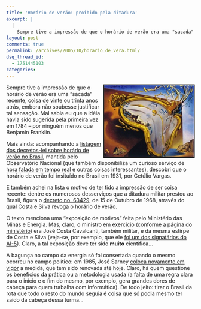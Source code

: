 ```yaml
---
title: 'Horário de verão: proibido pela ditadura'
excerpt: |
  |
    Sempre tive a impressão de que o horário de verão era uma "sacada" recente, coisa de vinte ou trinta anos atrás, embora não soubesse justificar tal sensação. Mal sabia eu que a idéia havia sido sugerida pela primeira vez em...
layout: post
comments: true
permalink: /archives/2005/10/horario_de_vera.html/
dsq_thread_id:
  - 1751445103
categories:
---
```

<img border="2" alt="Um detalhe de uma interpretação de A Persistência da Memória, um dos quadros mais famosos de Salvador Dalí. Não sei ao certo a origem." src="/archives/img/relogio.jpg" width="240" height="192" align="right" style="margin-left:1px;" />Sempre tive a impressão de que o horário de verão era uma &#8220;sacada&#8221; recente, coisa de vinte ou trinta anos atrás, embora não soubesse justificar tal sensação. Mal sabia eu que a idéia havia sido [sugerida pela primeira vez][1] em 1784 &#8211; por ninguém menos que Benjamin Franklin.

Mais ainda: acompanhando a [listagem dos decretos-lei sobre horário de verão no Brasil][2], mantida pelo Observatório Nacional (que também disponibiliza um curioso serviço de [hora falada em tempo real][3] e outras coisas interessantes), descobri que o horário de verão foi insituído no Brasil em 1931, por Getúlio Vargas.

E também achei na lista o motivo de ter tido a impressão de ser coisa recente: dentre os numerosos desserviços que a ditadura militar prestou ao Brasil, figura o [decreto no. 63429][4], de 15 de Outubro de 1968, através do qual Costa e Silva revoga o horário de verão.

O texto menciona uma &#8220;exposição de motivos&#8221; feita pelo Ministério das Minas e Energia. Mas, claro, o ministro em exercício (conforme a [página do ministério][5]) era José Costa Cavalcanti, também militar, e da mesma estirpe de Costa e Silva (veja-se, por exemplo, que ele [foi um dos signatários do AI-5][6]). Claro, a tal exposição deve ter sido **muito** científica&#8230;

A bagunça no campo da energia só foi consertada quando o mesmo ocorreu no campo político: em 1985, José Sarney [coloca novamente em vigor][7] a medida, que tem sido renovada até hoje. Claro, há quem questione os benefícios da prática ou a metodologia usada (a falta de uma regra clara para o início e o fim do mesmo, por exemplo, gera grandes dores de cabeça para quem trabalha com informática). De todo jeito: tirar o Brasil da rota que todo o resto do mundo seguia é coisa que só podia mesmo ter saído da cabeça dessa turma&#8230;

 [1]: http://webexhibits.org/daylightsaving/c.html
 [2]: http://pcdsh01.on.br/DecHV.html
 [3]: http://pcdsh01.on.br/
 [4]: http://pcdsh01.on.br/HV63429.htm
 [5]: http://www.mme.gov.br/site/ministerGallery/list.do?albumId=1&#038;pageNum=3
 [6]: http://www.pitoresco.com.br/historia/republ404a.htm
 [7]: http://pcdsh01.on.br/HV91698.htm
